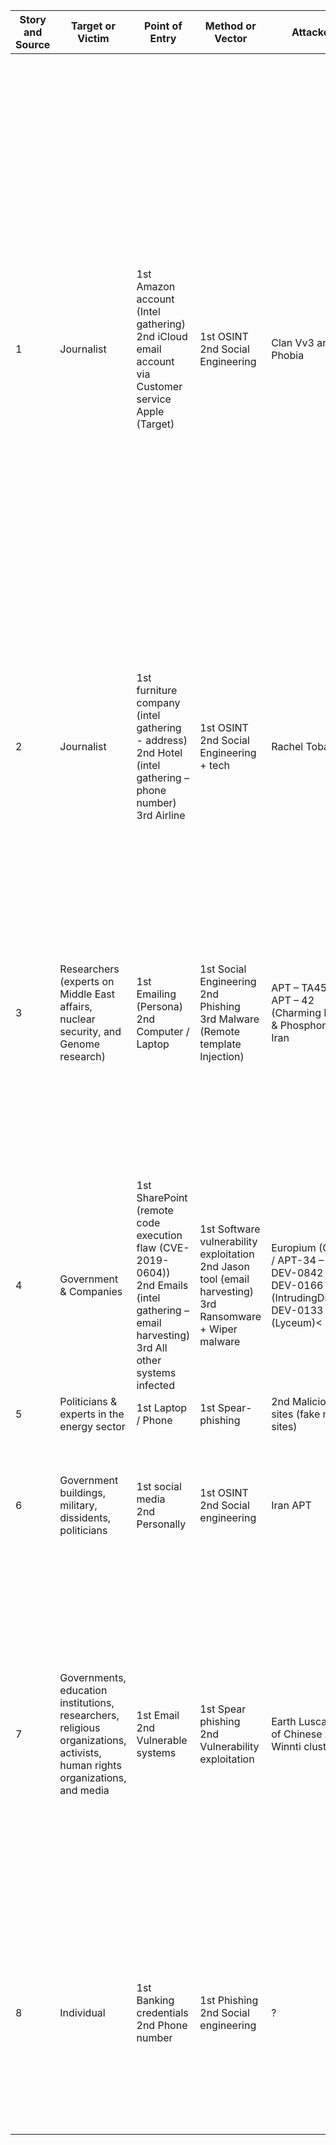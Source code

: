 | Story and Source | Target or Victim | Point of Entry | Method or Vector | Attacker | Motive | Root Cause                       | Mitigation | Summary |
| ---------------- | ---------------- | -------------- | ---------------- | -------- | ------ | :------------------------------- | ---------- | ------- |
| 1 | Journalist | 1st Amazon account (Intel gathering)<br>2nd iCloud email account via Customer service Apple (Target) | 1st OSINT<br>2nd Social Engineering | Clan Vv3 and Phobia | Hacktivism | 1st Personal info on the web<br>2nd Weak security validation platforms via telephone<br>3rd Lack of MFA on GMAIL | 1st Hide / remove home address<br>2nd Stronger customer service security validations<br>3rd Enable MFA wherever possible | 1. Attacker found personal website link on Twitter profile<br>2. Found Gmail address<br>3. Tried Google recovery and was shown alternate email (obscured) address connected to AppleID<br>4. Found home address via Whois (website owner info)<br>5. Called Amazon, added fake credit card<br>6. Called Amazon again, gave personal details + fake cc. Added new email<br>7. got into Amazon account, found last 4 digits of real credit card<br>8. Called Apple with personal info & real 4 digits of CC |
| 2 | Journalist | 1st furniture company (intel gathering - address)<br>2nd Hotel (intel gathering – phone number)<br>3rd Airline | 1st OSINT<br>2nd Social Engineering + tech | Rachel Tobac | Ethical | 1st + 2nd Weak security validation via telephone | 1st less personal information on social media<br>2nd increase phone security measure wherever possible | 1. Attacker found 2 pieces of information on social media<br>2. Called Furniture company to gather intel<br>3. Called Hotel to gather intel<br>4. Called Airline to change seats |
| 3 | Researchers (experts on Middle East affairs, nuclear security, and Genome research) | 1st Emailing (Persona)<br>2nd Computer / Laptop | 1st Social Engineering<br>2nd Phishing<br>3rd Malware (Remote template Injection) | APT – TA453<br>APT – 42 (Charming Kitten & Phosphorus) – Iran | Cyber Espionage | 1st Unvalidated Persona<br>2nd Opening malicious link | 1st Check persona’s before replying<br>2nd Do not open links that have not been checked or don’t open at all | 1. Attacker sends email with attractive story including persona’s<br>2. Attacker receives reply and sends follow-up message containing malicious link<br>3. File uses “remote template injection” running 3 macros and sends intel.<br>4. Scripts create hole for future attacks |
| 4 | Government & Companies | 1st SharePoint (remote code execution flaw (CVE-2019-0604))<br>2nd Emails (intel gathering – email harvesting)<br>3rd All other systems infected | 1st Software vulnerability exploitation<br>2nd Jason tool (email harvesting)<br>3rd Ransomware + Wiper malware | Europium (OilRig / APT-34 – Iran)<br>DEV-0842<br>DEV-0166 (IntrudingDivisor)<br>DEV-0133 (Lyceum)<
| 5 | Politicians & experts in the energy sector | 1st Laptop / Phone | 1st Spear-phishing | 2nd Malicious sites (fake new sites) | Chinese APT | Cyber espionage | 1st Unvalidated Persona’s | 2nd Opening malicious links | 1st Check persona’s <br> 2nd Do not open links from unknown persona’s <br> 1. Attacker sends phishing email with malicious link <br> 2. Victim opens link <br> 3. Fake website installs malware |
| 6 | Government buildings, military, dissidents, politicians | 1st social media <br> 2nd Personally | 1st OSINT <br> 2nd Social engineering | Iran APT | Cyber espionage | 1st Unvalidated social channels <br> 2nd No background checks | 1st Validate channels <br> 2nd Perform background checks and validate Persona’s | 1. Attacker contacts via social media <br> 2. Moves onto Chat apps <br> 3. Pays, seduces, and recruits target for spying |
| 7 | Governments, education institutions, researchers, religious organizations, activists, human rights organizations, and media | 1st Email <br> 2nd Vulnerable systems | 1st Spear phishing <br> 2nd Vulnerability exploitation | Earth Lusca (Part of Chinese APT Winnti cluster) | Cybercrime, espionage | 1st Unvalidated emails and opening unsafe links <br> 2nd Unpatched systems | 1st Validate senders and do not open links <br> 2nd Update / patch systems | “Earth Lusca's intrusion routes are facilitated by spear-phishing and watering hole attacks, while also leveraging vulnerabilities in public-facing applications, such as Microsoft Exchange ProxyShell and Oracle GlassFish Server exploits, as an attack vector.” |
| 8 |Individual | 1st Banking credentials <br> 2nd Phone number | 1st Phishing <br> 2nd Social engineering | ? | Cyber crime | 1st Unvalidated emails and opening unsafe links <br> 2nd Unvalidated persona on the phone | 1st Check URL in the phishing email next to sender (spoofing) <br> 2nd Hang up on fake callers, call the customer service of the bank directly | 1. Attackers send phishing email from DHL <br> 2. Victim opens and makes a payment, passed credentials <br> 3. Attackers call victim and use social engineering to transfer the rest of the money |
